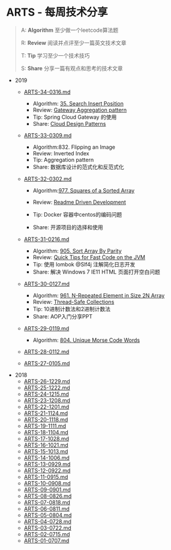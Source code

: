 # ARTS - 每周技术分享

> A: **Algorithm** 至少做一个leetcode算法题
>
> R: **Review** 阅读并点评至少一篇英文技术文章
>
> T: **Tip** 学习至少一个技术技巧
>
> S: **Share** 分享一篇有观点和思考的技术文章

- 2019
  - [ARTS-34-0316.md](https://github.com/yangjinlong86/arts/blob/master/2019/ARTS34-0316.md)

    - Algorithm: [35. Search Insert Position](https://leetcode.com/problems/search-insert-position/)
    - Review: [Gateway Aggregation pattern](https://docs.microsoft.com/en-us/azure/architecture/patterns/gateway-aggregation)
    - Tip: Spring Cloud Gateway 的使用
    - Share: [Cloud Design Patterns](https://docs.microsoft.com/en-us/azure/architecture/patterns/)

  - [ARTS-33-0309.md](https://github.com/yangjinlong86/arts/blob/master/2019/ARTS33-0309.md)
    - Algorithm:832. Flipping an Image
    - Review: Inverted Index
    - Tip: Aggregation pattern
    - Share: 数据库设计的范式化和反范式化

  - [ARTS-32-0302.md](https://github.com/yangjinlong86/arts/blob/master/2019/ARTS32-0302.md)

    - Algorithm:[977. Squares of a Sorted Array](https://leetcode.com/problems/squares-of-a-sorted-array/)

    - Review: [Readme Driven Development](http://tom.preston-werner.com/2010/08/23/readme-driven-development.html)

    - Tip: Docker 容器中centos的编码问题

    - Share: 开源项目的选择和使用

  - [ARTS-31-0216.md](https://github.com/yangjinlong86/arts/blob/master/2019/ARTS31-0216.md)

    - Algorithm: [905. Sort Array By Parity](https://leetcode.com/problems/sort-array-by-parity/)
    - Review: [Quick Tips for Fast Code on the JVM](https://gist.github.com/djspiewak/464c11307cabc80171c90397d4ec34ef)
    - Tip: 使用 lombok @Slf4j 注解简化日志开发
    - Share: 解决 Windows 7 IE11 HTML 页面打开空白问题

  - [ARTS-30-0127.md](https://github.com/yangjinlong86/arts/blob/master/2019/ARTS30-0127.md)

    - Algorithm: [961. N-Repeated Element in Size 2N Array](https://leetcode.com/problems/n-repeated-element-in-size-2n-array/)
    - Review: [Thread-Safe Collections](https://medium.com/elp-2018/thread-safe-collections-8f1f17c283e7)
    - Tip: 10进制计数法和2进制计数法
    - Share: AOP入门分享PPT

  - [ARTS-29-0119.md](https://github.com/yangjinlong86/arts/blob/master/2019/ARTS29-0119.md)

    - Algorithm: [804. Unique Morse Code Words](https://leetcode.com/problems/unique-morse-code-words/)

  - [ARTS-28-0112.md](https://github.com/yangjinlong86/arts/blob/master/2019/ARTS28-0112.md)

  - [ARTS-27-0105.md](https://github.com/yangjinlong86/arts/blob/master/2019/ARTS27-0105.md)
- 2018
  - [ARTS-26-1229.md](https://github.com/yangjinlong86/arts/blob/master/2018/ARTS26-1229.md)
  - [ARTS-25-1222.md](https://github.com/yangjinlong86/arts/blob/master/2018/ARTS25-1222.md)  
  - [ARTS-24-1215.md](https://github.com/yangjinlong86/arts/blob/master/2018/ARTS24-1215.md)
  - [ARTS-23-1208.md](https://github.com/yangjinlong86/arts/blob/master/2018/ARTS23-1208.md)
  - [ARTS-22-1201.md](https://github.com/yangjinlong86/arts/blob/master/2018/ARTS22-1201.md)
  - [ARTS-21-1124.md](https://github.com/yangjinlong86/arts/blob/master/2018/ARTS21-1124.md)
  - [ARTS-20-1118.md](https://github.com/yangjinlong86/arts/blob/master/2018/ARTS20-1118.md)
  - [ARTS-19-1111.md](https://github.com/yangjinlong86/arts/blob/master/2018/ARTS19-1111.md)
  - [ARTS-18-1104.md](https://github.com/yangjinlong86/arts/blob/master/2018/ARTS18-1104.md)
  - [ARTS-17-1028.md](https://github.com/yangjinlong86/arts/blob/master/2018/ARTS17-1028.md)
  - [ARTS-16-1021.md](https://github.com/yangjinlong86/arts/blob/master/2018/ARTS16-1021.md)
  - [ARTS-15-1013.md](https://github.com/yangjinlong86/arts/blob/master/2018/ARTS15-1013.md)
  - [ARTS-14-1006.md](https://github.com/yangjinlong86/arts/blob/master/2018/ARTS14-1006.md)
  - [ARTS-13-0929.md](https://github.com/yangjinlong86/arts/blob/master/2018/ARTS13-0929.md)
  - [ARTS-12-0922.md](https://github.com/yangjinlong86/arts/blob/master/2018/ARTS12-0922.md)
  - [ARTS-11-0915.md](https://github.com/yangjinlong86/arts/blob/master/2018/ARTS11-0915.md)
  - [ARTS-10-0908.md](https://github.com/yangjinlong86/arts/blob/master/2018/ARTS10-0908.md)
  - [ARTS-09-0901.md](https://github.com/yangjinlong86/arts/blob/master/2018/ARTS09-0901.md)
  - [ARTS-08-0826.md](https://github.com/yangjinlong86/arts/blob/master/2018/ARTS08-0826.md)
  - [ARTS-07-0818.md](https://github.com/yangjinlong86/arts/blob/master/2018/ARTS07-0818.md)  
  - [ARTS-06-0811.md](https://github.com/yangjinlong86/arts/blob/master/2018/ARTS06-0811.md)  
  - [ARTS-05-0804.md](https://github.com/yangjinlong86/arts/blob/master/2018/ARTS05-0804.md)  
  - [ARTS-04-0728.md](https://github.com/yangjinlong86/arts/blob/master/2018/ARTS04-0728.md)  
  - [ARTS-03-0722.md](https://github.com/yangjinlong86/arts/blob/master/2018/ARTS03-0722.md)
  - [ARTS-02-0715.md](https://github.com/yangjinlong86/arts/blob/master/2018/ARTS02-0715.md)
  - [ARTS-01-0707.md](https://github.com/yangjinlong86/arts/blob/master/2018/ARTS01-0707.md)
